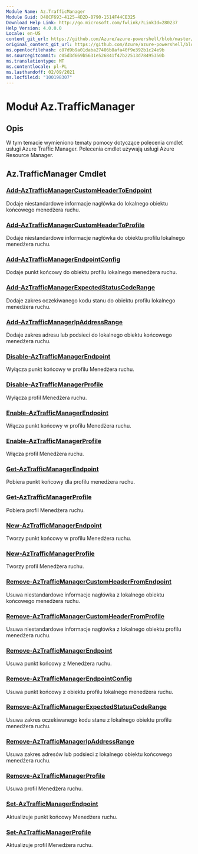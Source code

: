 ```yaml
---
Module Name: Az.TrafficManager
Module Guid: D48CF693-4125-4D2D-8790-1514F44CE325
Download Help Link: http://go.microsoft.com/fwlink/?LinkId=280237
Help Version: 4.0.0.0
Locale: en-US
content_git_url: https://github.com/Azure/azure-powershell/blob/master/src/TrafficManager/TrafficManager/help/Az.TrafficManager.md
original_content_git_url: https://github.com/Azure/azure-powershell/blob/master/src/TrafficManager/TrafficManager/help/Az.TrafficManager.md
ms.openlocfilehash: c87d9b9a01daba27406b8afa40f9e392b1c24e9b
ms.sourcegitcommit: c05d3d669b5631e526841f47b22513d78495350b
ms.translationtype: MT
ms.contentlocale: pl-PL
ms.lasthandoff: 02/09/2021
ms.locfileid: "100198307"
---
```

# Moduł Az.TrafficManager
## Opis
W tym temacie wymieniono tematy pomocy dotyczące polecenia cmdlet usługi Azure Traffic Manager. Polecenia cmdlet używają usługi Azure Resource Manager.

## Az.TrafficManager Cmdlet
### [Add-AzTrafficManagerCustomHeaderToEndpoint](Add-AzTrafficManagerCustomHeaderToEndpoint.md)
Dodaje niestandardowe informacje nagłówka do lokalnego obiektu końcowego menedżera ruchu.

### [Add-AzTrafficManagerCustomHeaderToProfile](Add-AzTrafficManagerCustomHeaderToProfile.md)
Dodaje niestandardowe informacje nagłówka do obiektu profilu lokalnego menedżera ruchu.

### [Add-AzTrafficManagerEndpointConfig](Add-AzTrafficManagerEndpointConfig.md)
Dodaje punkt końcowy do obiektu profilu lokalnego menedżera ruchu.

### [Add-AzTrafficManagerExpectedStatusCodeRange](Add-AzTrafficManagerExpectedStatusCodeRange.md)
Dodaje zakres oczekiwanego kodu stanu do obiektu profilu lokalnego menedżera ruchu.

### [Add-AzTrafficManagerIpAddressRange](Add-AzTrafficManagerIpAddressRange.md)
Dodaje zakres adresu lub podsieci do lokalnego obiektu końcowego menedżera ruchu.

### [Disable-AzTrafficManagerEndpoint](Disable-AzTrafficManagerEndpoint.md)
Wyłącza punkt końcowy w profilu Menedżera ruchu.

### [Disable-AzTrafficManagerProfile](Disable-AzTrafficManagerProfile.md)
Wyłącza profil Menedżera ruchu.

### [Enable-AzTrafficManagerEndpoint](Enable-AzTrafficManagerEndpoint.md)
Włącza punkt końcowy w profilu Menedżera ruchu.

### [Enable-AzTrafficManagerProfile](Enable-AzTrafficManagerProfile.md)
Włącza profil Menedżera ruchu.

### [Get-AzTrafficManagerEndpoint](Get-AzTrafficManagerEndpoint.md)
Pobiera punkt końcowy dla profilu menedżera ruchu.

### [Get-AzTrafficManagerProfile](Get-AzTrafficManagerProfile.md)
Pobiera profil Menedżera ruchu.

### [New-AzTrafficManagerEndpoint](New-AzTrafficManagerEndpoint.md)
Tworzy punkt końcowy w profilu Menedżera ruchu.

### [New-AzTrafficManagerProfile](New-AzTrafficManagerProfile.md)
Tworzy profil Menedżera ruchu.

### [Remove-AzTrafficManagerCustomHeaderFromEndpoint](Remove-AzTrafficManagerCustomHeaderFromEndpoint.md)
Usuwa niestandardowe informacje nagłówka z lokalnego obiektu końcowego menedżera ruchu.

### [Remove-AzTrafficManagerCustomHeaderFromProfile](Remove-AzTrafficManagerCustomHeaderFromProfile.md)
Usuwa niestandardowe informacje nagłówka z lokalnego obiektu profilu menedżera ruchu.

### [Remove-AzTrafficManagerEndpoint](Remove-AzTrafficManagerEndpoint.md)
Usuwa punkt końcowy z Menedżera ruchu.

### [Remove-AzTrafficManagerEndpointConfig](Remove-AzTrafficManagerEndpointConfig.md)
Usuwa punkt końcowy z obiektu profilu lokalnego menedżera ruchu.

### [Remove-AzTrafficManagerExpectedStatusCodeRange](Remove-AzTrafficManagerExpectedStatusCodeRange.md)
Usuwa zakres oczekiwanego kodu stanu z lokalnego obiektu profilu menedżera ruchu.

### [Remove-AzTrafficManagerIpAddressRange](Remove-AzTrafficManagerIpAddressRange.md)
Usuwa zakres adresów lub podsieci z lokalnego obiektu końcowego menedżera ruchu.

### [Remove-AzTrafficManagerProfile](Remove-AzTrafficManagerProfile.md)
Usuwa profil Menedżera ruchu.

### [Set-AzTrafficManagerEndpoint](Set-AzTrafficManagerEndpoint.md)
Aktualizuje punkt końcowy Menedżera ruchu.

### [Set-AzTrafficManagerProfile](Set-AzTrafficManagerProfile.md)
Aktualizuje profil Menedżera ruchu.


